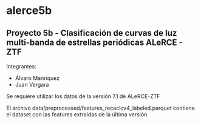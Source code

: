 # alerce5b
## Proyecto 5b - Clasificación de curvas de luz multi-banda de estrellas periódicas ALeRCE - ZTF

Integrantes:
- Álvaro Manríquez
- Juan Vergara

Se requiere utilizar los datos de la versión 7.1 de ALeRCE-ZTF

El archivo data/preprocessed/features_recaclcv4_labeled.parquet contiene el dataset con las features extraídas de la última versión
